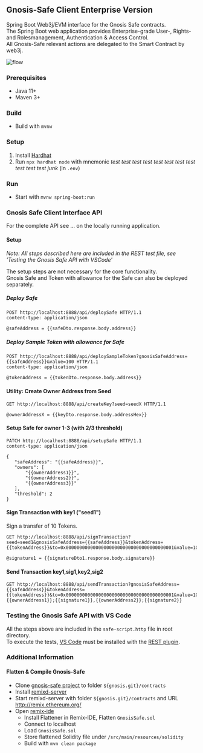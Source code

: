 ## Gnosis-Safe Client Enterprise Version

Spring Boot Web3j/EVM interface for the Gnosis Safe contracts.  
The Spring Boot web application provides Enterprise-grade User-, Rights- and Rolesmanagement, Authentication & Access Control.  
All Gnosis-Safe relevant actions are delegated to the Smart Contract by web3j.

![flow](https://drive.google.com/uc?export=view&id=1GtP6dqA20McmpsDLquvhlJCE43UYtQy6)

### Prerequisites

* Java 11+
* Maven 3+

### Build

* Build with `mvnw`

### Setup
1. Install [Hardhat](https://hardhat.org/getting-started/#quick-start)
2. Run `npx hardhat node` with mnemonic *test test test test test test test test test test test junk* (in `.env`)

### Run

* Start with `mvnw spring-boot:run`

### Gnosis Safe Client Interface API

For the complete API see ... on the locally running application.

#### Setup

_Note: All steps described here are included in the REST test file, see 'Testing the Gnosis Safe API with VSCode'_  

The setup steps are not necessary for the core functionality.  
Gnosis Safe and Token with allowance for the Safe can also be deployed separately.

##### Deploy Safe

    POST http://localhost:8888/api/deploySafe HTTP/1.1
    content-type: application/json

    @safeAddress = {{safeDto.response.body.address}}

##### Deploy Sample Token with allowance for Safe

    POST http://localhost:8888/api/deploySampleToken?gnosisSafeAddress={{safeAddress}}&value=100 HTTP/1.1
    content-type: application/json

    @tokenAddress = {{tokenDto.response.body.address}}

#### Utility: Create Owner Address from Seed
    
    GET http://localhost:8888/api/createKey?seed=seedX HTTP/1.1

    @ownerAddressX = {{keyDto.response.body.addressHex}}

#### Setup Safe for owner 1-3 (with 2/3 threshold)

    PATCH http://localhost:8888/api/setupSafe HTTP/1.1
    content-type: application/json

    {
       "safeAddress": "{{safeAddress}}",
       "owners": [
           "{{ownerAddress1}}",
           "{{ownerAddress2}}",
           "{{ownerAddress3}}"
       ],
       "threshold": 2
    }

#### Sign Transaction with key1 ("seed1")

Sign a transfer of 10 Tokens.

    GET http://localhost:8888/api/signTransaction?seed=seed1&gnosisSafeAddress={{safeAddress}}&tokenAddress={{tokenAddress}}&to=0x0000000000000000000000000000000000000001&value=10

    @signature1 = {{signatureDto1.response.body.signature}}

#### Send Transaction key1,sig1,key2,sig2

    GET http://localhost:8888/api/sendTransaction?gnosisSafeAddress={{safeAddress}}&tokenAddress={{tokenAddress}}&to=0x0000000000000000000000000000000000000001&value=10&addressAndSignature={{ownerAddress1}};{{signature1}},{{ownerAddress2}};{{signature2}}

### Testing the Gnosis Safe API with VS Code

All the steps above are included in the `safe-script.http` file in root directory.  
To execute the tests, [VS Code](https://code.visualstudio.com/) must be installed with the [REST plugin](https://marketplace.visualstudio.com/items?itemName=humao.rest-client).

### Additional Information

#### Flatten & Compile Gnosis-Safe
* Clone [gnosis-safe project](https://github.com/gnosis/safe-contracts) to folder `${gnosis.git}/contracts`
* Install [remixd-server](https://github.com/ethereum/remix-project/tree/master/libs/remixd)
* Start remixd-server with folder `${gnosis.git}/contracts` and URL http://remix.ethereum.org/
* Open [remix-ide](http://remix.ethereum.org/)
   * Install Flattener in Remix-IDE, Flatten `GnosisSafe.sol`
   * Connect to localhost
   * Load `GnosisSafe.sol`
   * Store flattened Solidity file under `/src/main/resources/solidity`
   * Build with `mvn clean package`